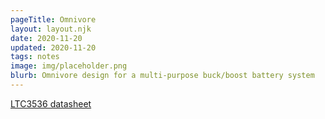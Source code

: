 ```yaml
---
pageTitle: Omnivore
layout: layout.njk
date: 2020-11-20
updated: 2020-11-20
tags: notes 
image: img/placeholder.png
blurb: Omnivore design for a multi-purpose buck/boost battery system
---
```


[LTC3536 datasheet](https://www.analog.com/media/en/technical-documentation/data-sheets/3536fa.pdf)
